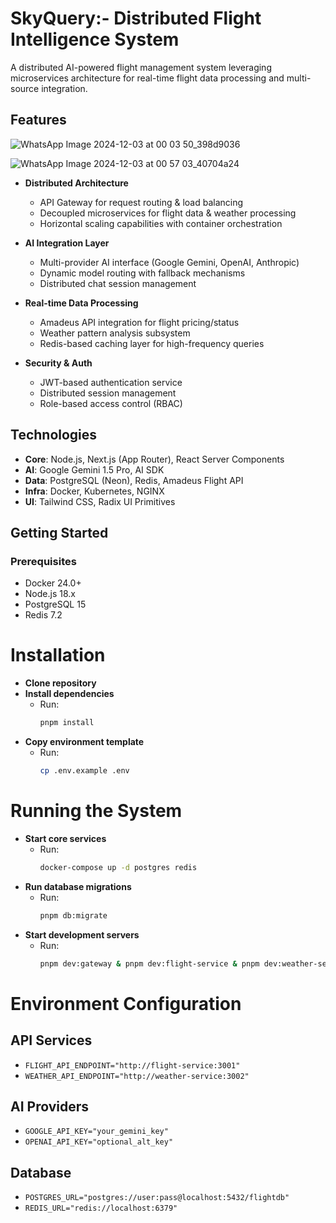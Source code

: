 # SkyQuery:- Distributed Flight Intelligence System

A distributed AI-powered flight management system leveraging microservices architecture for real-time flight data processing and multi-source integration.

## Features

![WhatsApp Image 2024-12-03 at 00 03 50_398d9036](https://github.com/user-attachments/assets/7f1e81e4-4b4c-41c3-97ef-caaddb18e0e7)

![WhatsApp Image 2024-12-03 at 00 57 03_40704a24](https://github.com/user-attachments/assets/c31d6146-293f-4d1e-bd42-a797d7e09045)

- **Distributed Architecture**
  - API Gateway for request routing & load balancing
  - Decoupled microservices for flight data & weather processing
  - Horizontal scaling capabilities with container orchestration

- **AI Integration Layer**
  - Multi-provider AI interface (Google Gemini, OpenAI, Anthropic)
  - Dynamic model routing with fallback mechanisms
  - Distributed chat session management

- **Real-time Data Processing**
  - Amadeus API integration for flight pricing/status
  - Weather pattern analysis subsystem
  - Redis-based caching layer for high-frequency queries

- **Security & Auth**
  - JWT-based authentication service
  - Distributed session management
  - Role-based access control (RBAC) 

## Technologies
- **Core**: Node.js, Next.js (App Router), React Server Components
- **AI**: Google Gemini 1.5 Pro, AI SDK
- **Data**: PostgreSQL (Neon), Redis, Amadeus Flight API
- **Infra**: Docker, Kubernetes, NGINX
- **UI**: Tailwind CSS, Radix UI Primitives

## Getting Started

### Prerequisites
- Docker 24.0+
- Node.js 18.x
- PostgreSQL 15
- Redis 7.2

# Installation

- **Clone repository**
- **Install dependencies**
  - Run:
    ```bash
    pnpm install
    ```
- **Copy environment template**
  - Run:
    ```bash
    cp .env.example .env
    ```

# Running the System

- **Start core services**
  - Run:
    ```bash
    docker-compose up -d postgres redis
    ```
- **Run database migrations**
  - Run:
    ```bash
    pnpm db:migrate
    ```
- **Start development servers**
  - Run:
    ```bash
    pnpm dev:gateway & pnpm dev:flight-service & pnpm dev:weather-service
    ```

# Environment Configuration

## API Services

- `FLIGHT_API_ENDPOINT="http://flight-service:3001"`
- `WEATHER_API_ENDPOINT="http://weather-service:3002"`

## AI Providers

- `GOOGLE_API_KEY="your_gemini_key"`
- `OPENAI_API_KEY="optional_alt_key"`

## Database

- `POSTGRES_URL="postgres://user:pass@localhost:5432/flightdb"`
- `REDIS_URL="redis://localhost:6379"`
